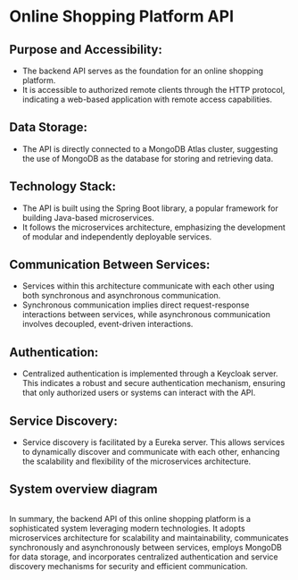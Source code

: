 # Online Shopping Platform API

## Purpose and Accessibility:
* The backend API serves as the foundation for an online shopping platform.
* It is accessible to authorized remote clients through the HTTP protocol, indicating a web-based application with remote access capabilities.

## Data Storage:
* The API is directly connected to a MongoDB Atlas cluster, suggesting the use of MongoDB as the database for storing and retrieving data.

## Technology Stack:
* The API is built using the Spring Boot library, a popular framework for building Java-based microservices.
* It follows the microservices architecture, emphasizing the development of modular and independently deployable services.

## Communication Between Services:
* Services within this architecture communicate with each other using both synchronous and asynchronous communication.
* Synchronous communication implies direct request-response interactions between services, while asynchronous communication involves decoupled, event-driven interactions.

## Authentication:
* Centralized authentication is implemented through a Keycloak server. This indicates a robust and secure authentication mechanism, ensuring that only authorized users or systems can interact with the API.

## Service Discovery:
* Service discovery is facilitated by a Eureka server. This allows services to dynamically discover and communicate with each other, enhancing the scalability and flexibility of the microservices architecture.

## System overview diagram
![]()

In summary, the backend API of this online shopping platform is a sophisticated system leveraging modern technologies. It adopts microservices architecture for scalability and maintainability, communicates synchronously and asynchronously between services, employs MongoDB for data storage, and incorporates centralized authentication and service discovery mechanisms for security and efficient communication.
